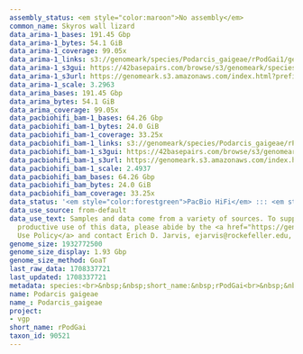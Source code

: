 ```yaml
---
assembly_status: <em style="color:maroon">No assembly</em>
common_name: Skyros wall lizard
data_arima-1_bases: 191.45 Gbp
data_arima-1_bytes: 54.1 GiB
data_arima-1_coverage: 99.05x
data_arima-1_links: s3://genomeark/species/Podarcis_gaigeae/rPodGai1/genomic_data/arima/<br>
data_arima-1_s3gui: https://42basepairs.com/browse/s3/genomeark/species/Podarcis_gaigeae/rPodGai1/genomic_data/arima/
data_arima-1_s3url: https://genomeark.s3.amazonaws.com/index.html?prefix=species/Podarcis_gaigeae/rPodGai1/genomic_data/arima/
data_arima-1_scale: 3.2963
data_arima_bases: 191.45 Gbp
data_arima_bytes: 54.1 GiB
data_arima_coverage: 99.05x
data_pacbiohifi_bam-1_bases: 64.26 Gbp
data_pacbiohifi_bam-1_bytes: 24.0 GiB
data_pacbiohifi_bam-1_coverage: 33.25x
data_pacbiohifi_bam-1_links: s3://genomeark/species/Podarcis_gaigeae/rPodGai1/genomic_data/pacbio_hifi/<br>
data_pacbiohifi_bam-1_s3gui: https://42basepairs.com/browse/s3/genomeark/species/Podarcis_gaigeae/rPodGai1/genomic_data/pacbio_hifi/
data_pacbiohifi_bam-1_s3url: https://genomeark.s3.amazonaws.com/index.html?prefix=species/Podarcis_gaigeae/rPodGai1/genomic_data/pacbio_hifi/
data_pacbiohifi_bam-1_scale: 2.4937
data_pacbiohifi_bam_bases: 64.26 Gbp
data_pacbiohifi_bam_bytes: 24.0 GiB
data_pacbiohifi_bam_coverage: 33.25x
data_status: '<em style="color:forestgreen">PacBio HiFi</em> ::: <em style="color:forestgreen">Arima</em>'
data_use_source: from-default
data_use_text: Samples and data come from a variety of sources. To support fair and
  productive use of this data, please abide by the <a href="https://genome10k.soe.ucsc.edu/data-use-policies/">Data
  Use Policy</a> and contact Erich D. Jarvis, ejarvis@rockefeller.edu, with any questions.
genome_size: 1932772500
genome_size_display: 1.93 Gbp
genome_size_method: GoaT
last_raw_data: 1708337721
last_updated: 1708337721
metadata: species:<br>&nbsp;&nbsp;short_name:&nbsp;rPodGai<br>&nbsp;&nbsp;name:&nbsp;Podarcis&nbsp;gaigeae<br>&nbsp;&nbsp;taxon_id:&nbsp;90521<br>&nbsp;&nbsp;common_name:&nbsp;Skyros&nbsp;wall&nbsp;lizard<br>&nbsp;&nbsp;order:<br>&nbsp;&nbsp;&nbsp;&nbsp;name:&nbsp;Squamata<br>&nbsp;&nbsp;family:<br>&nbsp;&nbsp;&nbsp;&nbsp;name:&nbsp;Lacertidae<br>&nbsp;&nbsp;individuals:<br>&nbsp;&nbsp;&nbsp;&nbsp;-&nbsp;short_name:&nbsp;rPodGai1<br>&nbsp;&nbsp;&nbsp;&nbsp;&nbsp;&nbsp;biosample_id:&nbsp;SAMEA114217796<br>&nbsp;&nbsp;&nbsp;&nbsp;&nbsp;&nbsp;sex:&nbsp;female<br>&nbsp;&nbsp;genome_size:&nbsp;1932772500<br>&nbsp;&nbsp;genome_size_method:&nbsp;GoaT<br>&nbsp;&nbsp;project:&nbsp;[&nbsp;vgp&nbsp;]<br>
name: Podarcis gaigeae
name_: Podarcis_gaigeae
project:
- vgp
short_name: rPodGai
taxon_id: 90521
---
```

